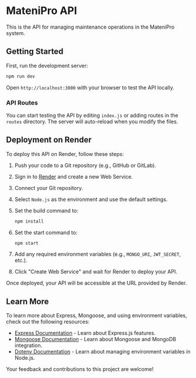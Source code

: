 
# MateniPro API

This is the API for managing maintenance operations in the MateniPro system.

## Getting Started

First, run the development server:

```bash
npm run dev
```

Open `http://localhost:3000` with your browser to test the API locally.

### API Routes

You can start testing the API by editing `index.js` or adding routes in the `routes` directory. The server will auto-reload when you modify the files.

## Deployment on Render

To deploy this API on Render, follow these steps:

1. Push your code to a Git repository (e.g., GitHub or GitLab).
2. Sign in to [Render](https://render.com) and create a new Web Service.
3. Connect your Git repository.
4. Select `Node.js` as the environment and use the default settings.
5. Set the build command to:

   ```bash
   npm install
   ```

6. Set the start command to:

   ```bash
   npm start
   ```

7. Add any required environment variables (e.g., `MONGO_URI`, `JWT_SECRET`, etc.).
8. Click "Create Web Service" and wait for Render to deploy your API.

Once deployed, your API will be accessible at the URL provided by Render.

## Learn More

To learn more about Express, Mongoose, and using environment variables, check out the following resources:

- [Express Documentation](https://expressjs.com) - Learn about Express.js features.
- [Mongoose Documentation](https://mongoosejs.com) - Learn about Mongoose and MongoDB integration.
- [Dotenv Documentation](https://www.npmjs.com/package/dotenv) - Learn about managing environment variables in Node.js.

Your feedback and contributions to this project are welcome!

